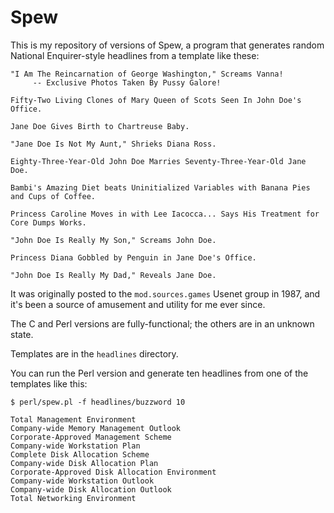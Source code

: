 # Spew

This is my repository of versions of Spew, a program that generates
random National Enquirer-style headlines from a template like these:

```
"I Am The Reincarnation of George Washington," Screams Vanna!
     -- Exclusive Photos Taken By Pussy Galore!

Fifty-Two Living Clones of Mary Queen of Scots Seen In John Doe's Office.

Jane Doe Gives Birth to Chartreuse Baby.

"Jane Doe Is Not My Aunt," Shrieks Diana Ross.

Eighty-Three-Year-Old John Doe Marries Seventy-Three-Year-Old Jane Doe.

Bambi's Amazing Diet beats Uninitialized Variables with Banana Pies and Cups of Coffee.

Princess Caroline Moves in with Lee Iacocca... Says His Treatment for Core Dumps Works.

"John Doe Is Really My Son," Screams John Doe.

Princess Diana Gobbled by Penguin in Jane Doe's Office.

"John Doe Is Really My Dad," Reveals Jane Doe.
```

It was originally posted to the `mod.sources.games` Usenet group in
1987, and it's been a source of amusement and utility for me ever
since.

The C and Perl versions are fully-functional; the others are in an
unknown state.

Templates are in the `headlines` directory.

You can run the Perl version and generate ten headlines from one of
the templates like this:

```
$ perl/spew.pl -f headlines/buzzword 10

Total Management Environment
Company-wide Memory Management Outlook
Corporate-Approved Management Scheme
Company-wide Workstation Plan
Complete Disk Allocation Scheme
Company-wide Disk Allocation Plan
Corporate-Approved Disk Allocation Environment
Company-wide Workstation Outlook
Company-wide Disk Allocation Outlook
Total Networking Environment
```
